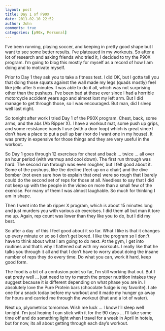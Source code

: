 ```yaml
---
layout: post
title: Day 1 of P90X
date: 2011-02-10 22:52
author: John
comments: true
categories: [p90x, Personal]
---
```

<p>I&rsquo;ve been running, playing soccer, and keeping in pretty good shape but I want to see some better results. I&rsquo;ve plateaued in my workouts. So after a lot of research and asking friends who tried it, I decided to try the P90X program. I&rsquo;m going to blog this mostly for myself as a record of how I am doing and to motivate myself.</p>
<p>Prior to Day 1 they ask you to take a fitness test. I did OK, but I gotta tell you that doing those squats against the wall made my legs (quads mostly) feel like jello after 5 minutes. I was able to do it all, which was not surprising other than the pushups. I&rsquo;ve been bad at those ever since I had a horrible motorcycle accident years ago and almost lost my left arm. But I did manage to get through those, so I was encouraged. But man, did I sleep well last night.</p>
<p>So tonight after work I tried Day 1 of the P90X program. Chest, back, some arms, and the abs (Ab Ripper X). I have a workout mat, some push up grips, and some resistance bands I use (with a door loop) which is great since I don&rsquo;t have a place to put a pull up bar (nor do I want one in my house). It was pretty in expensive for those things and they are very useful in the workout.</p>
<p>So Day 1 goes through 12 exercises for chest and back &hellip; twice &hellip; all over an hour period (with warmup and cool down). The first run through was hard. The second run through was even rougher, but I felt good about it. Some of the pushups, like the decline (feet up on a chair) and the dive bomber (not even sure how to explain that one) were so rough that I barely could do the second set of reps for those at all. Needless to say that I did not keep up with the people in the video on more than a small few of the exercise. For many of them I was almost laughable. So much for thinking I am in shape.</p>
<p>Then I went into the ab ripper X program, which is about 15 minutes long and just murders you with various ab exercises. I did them all but man it tore me up. Again, rep count was lower than they like you to do, but I did my best.</p>
<p>So after a day&nbsp; of this I feel good about it so far. What I like is that it changes up every minute or so so I don&rsquo;t get bored. I like the program so I don;&rsquo;t have to think about what I am going to do next. At the gym, I get into routines and that&rsquo;s why I flattened out with my workouts. I really like that he talks you through it all and that I don&rsquo;t have to worry about doing the insane number of reps they do every time. Do what you can, work it hard, keep good form.</p>
<p>The food is a bit of a confusion point so far, I&rsquo;m still working that out. But I eat pretty well &hellip; just need to try to match the proper nutrition intakes they suggest because it is different depending on what phase you are in. I absolutely love the Pure Protein bars (chocolate fudge is my favorite). I ate one for a snack today before my workout and it made my hunger go away for hours and carried me through the workout (that and a lot of water).</p>
<p>Next up, plyometrics tomorrow. Wish me luck &hellip; I know I&rsquo;ll sleep well tonight. I&rsquo;m just hoping I can stick with it for the 90 days &hellip; I&rsquo;ll take some time off and do something light when I travel for a week in April in hotels, but for now, its all about getting through each day&rsquo;s workout.</p>

